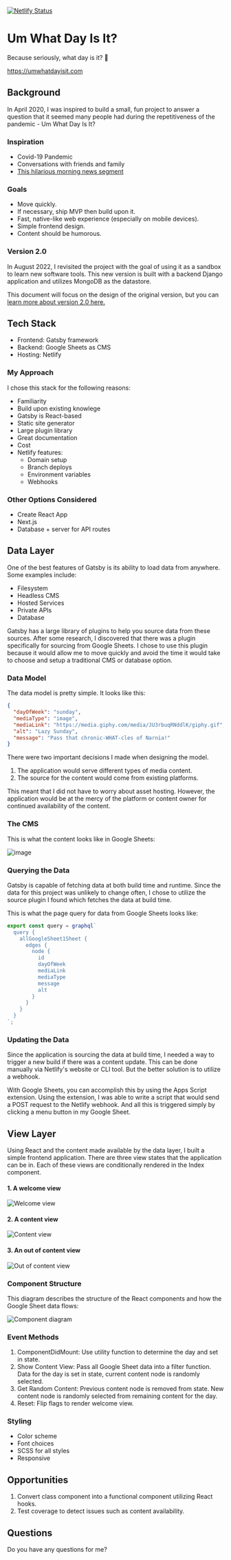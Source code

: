 [![Netlify Status](https://api.netlify.com/api/v1/badges/b2d56684-0305-4ef6-a14e-90a153b296a5/deploy-status)](https://app.netlify.com/sites/um-what-day-is-it/deploys)

# Um What Day Is It?
Because seriously, what day is it? 🤔

https://umwhatdayisit.com

## Background
In April 2020, I was inspired to build a small, fun project to answer a question that it seemed many people had during the repetitiveness of the pandemic - Um What Day Is It?

### Inspiration
- Covid-19 Pandemic
- Conversations with friends and family
- [This hilarious morning news segment](https://www.youtube.com/watch?v=I36T_BDuZaM)

### Goals
- Move quickly.
- If necessary, ship MVP then build upon it.
- Fast, native-like web experience (especially on mobile devices).
- Simple frontend design.
- Content should be humorous.

### Version 2.0
In August 2022, I revisited the project with the goal of using it as a sandbox to learn new software tools. This new version is built with a backend Django application and utilizes MongoDB as the datastore.

This document will focus on the design of the original version, but you can [learn more about version 2.0 here.](https://github.com/levibrooke/um-what-day-is-it/tree/rest-backend)

## Tech Stack
- Frontend: Gatsby framework
- Backend: Google Sheets as CMS
- Hosting: Netlify

### My Approach
I chose this stack for the following reasons:
- Familiarity
- Build upon existing knowlege 
- Gatsby is React-based
- Static site generator
- Large plugin library
- Great documentation
- Cost
- Netlify features:
  - Domain setup
  - Branch deploys
  - Environment variables
  - Webhooks

### Other Options Considered
- Create React App
- Next.js
- Database + server for API routes

## Data Layer
One of the best features of Gatsby is its ability to load data from anywhere. Some examples include:
- Filesystem
- Headless CMS
- Hosted Services
- Private APIs
- Database

Gatsby has a large library of plugins to help you source data from these sources. After some research, I discovered that there was a plugin specifically for sourcing from Google Sheets. I chose to use this plugin because it would allow me to move quickly and avoid the time it would take to choose and setup a traditional CMS or database option.

### Data Model
The data model is pretty simple. It looks like this:

```json
{
  "dayOfWeek": "sunday",
  "mediaType": "image",
  "mediaLink": "https://media.giphy.com/media/JU3rbuqRNddlK/giphy.gif",
  "alt": "Lazy Sunday",
  "message": "Pass that chronic-WHAT-cles of Narnia!"
}
```

There were two important decisions I made when designing the model. 
1. The application would serve different types of media content.
2. The source for the content would come from existing platforms. 

This meant that I did not have to worry about asset hosting. However, the application would be at the mercy of the platform or content owner for continued availability of the content.

### The CMS
This is what the content looks like in Google Sheets:

![image](./static/google-spreadsheets-cms.png)

### Querying the Data
Gatsby is capable of fetching data at both build time and runtime. Since the data for this project was unlikely to change often, I chose to utilize the source plugin I found which fetches the data at build time.

This is what the page query for data from Google Sheets looks like:

```js
export const query = graphql`
  query {
    allGoogleSheet1Sheet {
      edges {
        node {
          id
          dayOfWeek
          mediaLink
          mediaType
          message
          alt
        }
      }
    }
  }
`;
```

### Updating the Data
Since the application is sourcing the data at build time, I needed a way to trigger a new build if there was a content update. This can be done manually via Netlify's website or CLI tool. But the better solution is to utilize a webhook.

With Google Sheets, you can accomplish this by using the Apps Script extension. Using the extension, I was able to write a script that would send a POST request to the Netlify webhook. And all this is triggered simply by clicking a menu button in my Google Sheet.

## View Layer
Using React and the content made available by the data layer, I built a simple frontend application. There are three view states that the application can be in. Each of these views are conditionally rendered in the Index component.

#### 1. A welcome view

![Welcome view](./static/view-1.png)

#### 2. A content view 

![Content view](./static/view-2.png)

#### 3. An out of content view

![Out of content view](./static/view-3.png)


### Component Structure
This diagram describes the structure of the React components and how the Google Sheet data flows:

![Component diagram](./static/umwhatdayisit.drawio.png)

### Event Methods
1. ComponentDidMount: Use utility function to determine the day and set in state.
2. Show Content View: Pass all Google Sheet data into a filter function. Data for the day is set in state, current content node is randomly selected.
3. Get Random Content: Previous content node is removed from state. New content node is randomly selected from remaining content for the day.
4. Reset: Flip flags to render welcome view.

### Styling
- Color scheme
- Font choices
- SCSS for all styles
- Responsive

## Opportunities
1. Convert class component into a functional component utilizing React hooks.
2. Test coverage to detect issues such as content availability.

## Questions
Do you have any questions for me?
